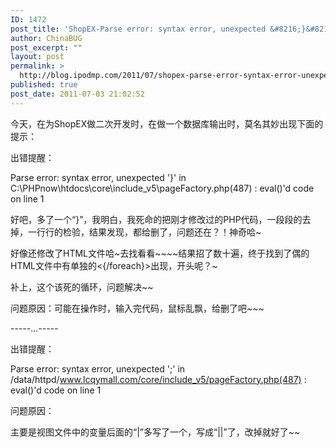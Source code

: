 ```yaml
---
ID: 1472
post_title: 'ShopEX-Parse error: syntax error, unexpected &#8216;}&#8217;'
author: ChinaBUG
post_excerpt: ""
layout: post
permalink: >
  http://blog.ipodmp.com/2011/07/shopex-parse-error-syntax-error-unexpected.html
published: true
post_date: 2011-07-03 21:02:52
---
```

今天，在为ShopEX做二次开发时，在做一个数据库输出时，莫名其妙出现下面的提示：

出错提醒：

Parse error: syntax error, unexpected '}' in C:\PHPnow\htdocs\core\include_v5\pageFactory.php(487) : eval()'d code on line 1

好吧，多了一个“}”，我明白，我死命的把刚才修改过的PHP代码，一段段的去掉，一行行的检验，结果发现，都给删了，问题还在？！神奇哈~

好像还修改了HTML文件哈~去找看看~~~~结果招了数十遍，终于找到了偶的HTML文件中有单独的&lt;{/foreach}&gt;出现，开头呢？~

补上，这个该死的循环，问题解决~~

问题原因：可能在操作时，输入完代码，鼠标乱飘，给删了吧~~~

-----...-----

出错提醒：

Parse error: syntax error, unexpected ';' in /data/httpd/www.lcqymall.com/core/include_v5/pageFactory.php(487) : eval()'d code on line 1

问题原因：

主要是视图文件中的变量后面的“|”多写了一个，写成“||”了，改掉就好了~~
